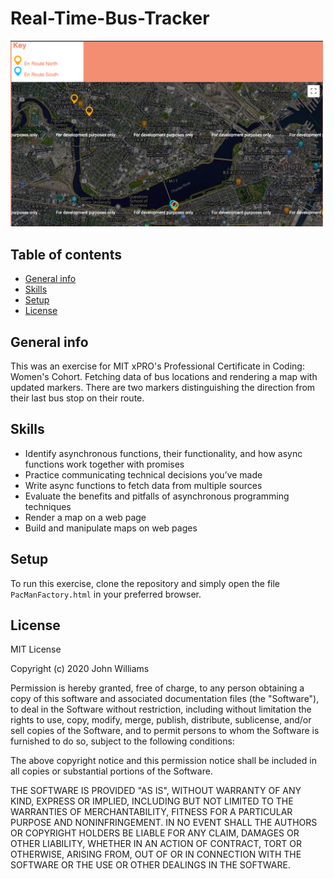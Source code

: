 # Real-Time-Bus-Tracker
<img src= "Screen Shot 2021-11-10 at 11.35.23 AM.png" width='500'/>

## Table of contents
* [General info](#general-info)
* [Skills](#skills)
* [Setup](#setup)
* [License](#license)

## General info
This was an exercise for MIT xPRO's Professional Certificate in Coding: Women's Cohort. Fetching data of bus locations and rendering a map with updated markers. There are two markers distinguishing the direction from their last bus stop on their route. 
	
## Skills
* Identify asynchronous functions, their functionality, and how async functions work together with promises
* Practice communicating technical decisions you’ve made
* Write async functions to fetch data from multiple sources
* Evaluate the benefits and pitfalls of asynchronous programming techniques
* Render a map on a web page 
* Build and manipulate maps on web pages
	
## Setup
To run this exercise, clone the repository and simply open the file ```PacManFactory.html``` in your preferred browser.

## License
MIT License

Copyright (c) 2020 John Williams

Permission is hereby granted, free of charge, to any person obtaining a copy
of this software and associated documentation files (the "Software"), to deal
in the Software without restriction, including without limitation the rights
to use, copy, modify, merge, publish, distribute, sublicense, and/or sell
copies of the Software, and to permit persons to whom the Software is
furnished to do so, subject to the following conditions:

The above copyright notice and this permission notice shall be included in all
copies or substantial portions of the Software.

THE SOFTWARE IS PROVIDED "AS IS", WITHOUT WARRANTY OF ANY KIND, EXPRESS OR
IMPLIED, INCLUDING BUT NOT LIMITED TO THE WARRANTIES OF MERCHANTABILITY,
FITNESS FOR A PARTICULAR PURPOSE AND NONINFRINGEMENT. IN NO EVENT SHALL THE
AUTHORS OR COPYRIGHT HOLDERS BE LIABLE FOR ANY CLAIM, DAMAGES OR OTHER
LIABILITY, WHETHER IN AN ACTION OF CONTRACT, TORT OR OTHERWISE, ARISING FROM,
OUT OF OR IN CONNECTION WITH THE SOFTWARE OR THE USE OR OTHER DEALINGS IN THE
SOFTWARE.

